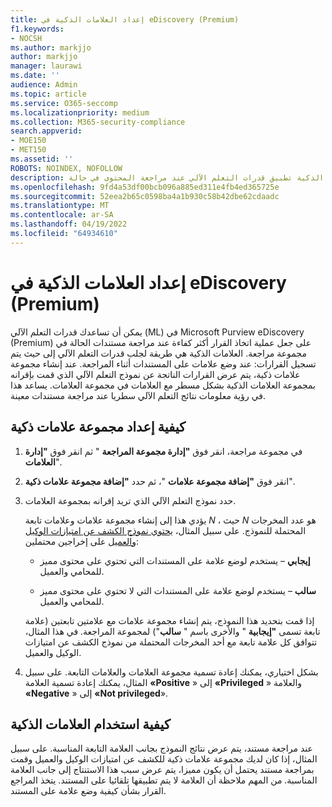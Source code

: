 ```yaml
---
title: إعداد العلامات الذكية في eDiscovery (Premium)
f1.keywords:
- NOCSH
ms.author: markjjo
author: markjjo
manager: laurawi
ms.date: ''
audience: Admin
ms.topic: article
ms.service: O365-seccomp
ms.localizationpriority: medium
ms.collection: M365-security-compliance
search.appverid:
- MOE150
- MET150
ms.assetid: ''
ROBOTS: NOINDEX, NOFOLLOW
description: تتيح لك العلامات الذكية تطبيق قدرات التعلم الآلي عند مراجعة المحتوى في حالة eDiscovery (Premium). استخدم مجموعات العلامات الذكية لعرض نتائج نماذج الكشف عن التعلم الآلي، مثل نموذج امتياز الوكيل والعميل.
ms.openlocfilehash: 9fd4a53df00bcb096a885ed311e4fb4ed365725e
ms.sourcegitcommit: 52eea2b65c0598ba4a1b930c58b42dbe62cdaadc
ms.translationtype: MT
ms.contentlocale: ar-SA
ms.lasthandoff: 04/19/2022
ms.locfileid: "64934610"
---
```

# <a name="set-up-smart-tags-in-ediscovery-premium"></a>إعداد العلامات الذكية في eDiscovery (Premium)

يمكن أن تساعدك قدرات التعلم الآلي (ML) في Microsoft Purview eDiscovery (Premium) على جعل عملية اتخاذ القرار أكثر كفاءة عند مراجعة مستندات الحالة في مجموعة مراجعة. العلامات الذكية هي طريقة لجلب قدرات التعلم الآلي إلى حيث يتم تسجيل القرارات: عند وضع علامات على المستندات أثناء المراجعة. عند إنشاء مجموعة علامات ذكية، يتم عرض القرارات الناتجة عن نموذج التعلم الآلي الذي قمت بإقرانه بمجموعة العلامات الذكية بشكل مسطر مع العلامات في مجموعة العلامات. يساعد هذا في رؤية معلومات نتائج التعلم الآلي سطريا عند مراجعة مستندات معينة.

## <a name="how-to-set-up-a-smart-tag-group"></a>كيفية إعداد مجموعة علامات ذكية

1. في مجموعة مراجعة، انقر فوق **"إدارة مجموعة المراجعة** " ثم انقر فوق **"إدارة العلامات**".

2. انقر فوق **"إضافة مجموعة علامات** "، ثم حدد **"إضافة مجموعة علامات ذكية**".

3. حدد نموذج التعلم الآلي الذي تريد إقرانه بمجموعة العلامات.
    
   يؤدي هذا إلى إنشاء مجموعة علامات وعلامات تابعة *N* ، حيث *N* هو عدد المخرجات المحتملة للنموذج. على سبيل المثال، [يحتوي نموذج الكشف عن امتيازات الوكيل والعميل](attorney-privilege-detection.md) على إخراجين محتملين: 

   - **إيجابي** – يستخدم لوضع علامة على المستندات التي تحتوي على محتوى مميز للمحامي والعميل.
   
   - **سالب** – يستخدم لوضع علامة على المستندات التي لا تحتوي على محتوى مميز للمحامي والعميل.
    
    إذا قمت بتحديد هذا النموذج، يتم إنشاء مجموعة علامات مع علامتين تابعتين (علامة تابعة تسمى **"إيجابية** " والأخرى باسم " **سالب**") لمجموعة المراجعة. في هذا المثال، تتوافق كل علامة تابعة مع أحد المخرجات المحتملة من نموذج الكشف عن امتيازات الوكيل والعميل.

4. بشكل اختياري، يمكنك إعادة تسمية مجموعة العلامات والعلامات التابعة. على سبيل المثال، يمكنك إعادة تسمية العلامة **«Positive** » إلى **«Privileged** » والعلامة **«Negative** » إلى **«Not privileged**».

## <a name="how-to-use-smart-tags"></a>كيفية استخدام العلامات الذكية

عند مراجعة مستند، يتم عرض نتائج النموذج بجانب العلامة التابعة المناسبة. على سبيل المثال، إذا كان لديك مجموعة علامات ذكية للكشف عن امتيازات الوكيل والعميل وقمت بمراجعة مستند يحتمل أن يكون مميزا، يتم عرض سبب هذا الاستنتاج إلى جانب العلامة المناسبة. من المهم ملاحظة أن العلامة لا يتم تطبيقها تلقائيا على المستند. يتخذ المراجع القرار بشأن كيفية وضع علامة على المستند.
